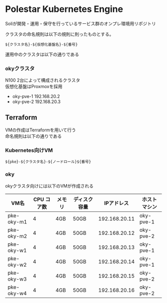 # Polestar Kubernetes Engine

Soliが開発・運用・保守を行っているサービス群のオンプレ環境用リポジトリ

クラスタの命名規則は以下の規則に則ったものとする。

```
${クラスタ名}-${仮想化基盤名}-${番号}
```

運用中のクラスタは以下の通りである

### okyクラスタ

N100 2台によって構成されるクラスタ  
仮想化基盤はProxmoxを採用 

- oky-pve-1 192.168.20.2
- oky-pve-2 192.168.20.3

## Terraform

VMの作成はTerraformを用いて行う  
命名規則は以下の通りである

### Kubernetes向けVM

```
${pke}-${クラスタ名}-${ノードロール}${番号}
```

### oky

okyクラスタ向けには以下のVMが作成される

| VM名        | CPU コア数 | メモリ | ディスク容量 | IPアドレス    | ホストマシン | 
| ----------- | ---------- | ------ | ------------ | ------------- | ------------ | 
| pke-oky-m1  | 4          | 4GB    | 50GB         | 192.168.20.11 | oky-pve-1    | 
| pke-oky-m2  | 4          | 4GB    | 50GB         | 192.168.20.12 | oky-pve-2    | 
| pke-oky-w1  | 4          | 4GB    | 50GB         | 192.168.20.13 | oky-pve-1    | 
| pke-oky-w2  | 4          | 4GB    | 50GB         | 192.168.20.14 | oky-pve-1    | 
| pke-oky-w3  | 4          | 4GB    | 50GB         | 192.168.20.15 | oky-pve-2    | 
| pke-oky-w4  | 4          | 4GB    | 50GB         | 192.168.20.16 | oky-pve-2    | 